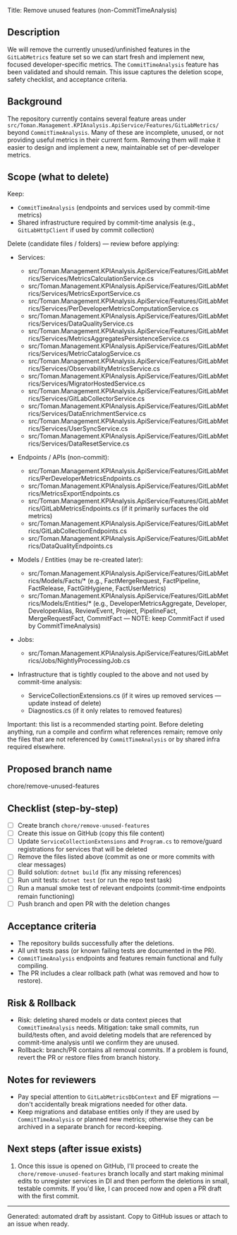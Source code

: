 Title: Remove unused features (non-CommitTimeAnalysis)

Description
-----------
We will remove the currently unused/unfinished features in the `GitLabMetrics` feature set so we can start fresh and implement new, focused developer-specific metrics. The `CommitTimeAnalysis` feature has been validated and should remain. This issue captures the deletion scope, safety checklist, and acceptance criteria.

Background
----------
The repository currently contains several feature areas under `src/Toman.Management.KPIAnalysis.ApiService/Features/GitLabMetrics/` beyond `CommitTimeAnalysis`. Many of these are incomplete, unused, or not providing useful metrics in their current form. Removing them will make it easier to design and implement a new, maintainable set of per-developer metrics.

Scope (what to delete)
----------------------
Keep:
- `CommitTimeAnalysis` (endpoints and services used by commit-time metrics)
- Shared infrastructure required by commit-time analysis (e.g., `GitLabHttpClient` if used by commit collection)

Delete (candidate files / folders) — review before applying:
- Services:
  - src/Toman.Management.KPIAnalysis.ApiService/Features/GitLabMetrics/Services/MetricsCalculationService.cs
  - src/Toman.Management.KPIAnalysis.ApiService/Features/GitLabMetrics/Services/MetricsExportService.cs
  - src/Toman.Management.KPIAnalysis.ApiService/Features/GitLabMetrics/Services/PerDeveloperMetricsComputationService.cs
  - src/Toman.Management.KPIAnalysis.ApiService/Features/GitLabMetrics/Services/DataQualityService.cs
  - src/Toman.Management.KPIAnalysis.ApiService/Features/GitLabMetrics/Services/MetricsAggregatesPersistenceService.cs
  - src/Toman.Management.KPIAnalysis.ApiService/Features/GitLabMetrics/Services/MetricCatalogService.cs
  - src/Toman.Management.KPIAnalysis.ApiService/Features/GitLabMetrics/Services/ObservabilityMetricsService.cs
  - src/Toman.Management.KPIAnalysis.ApiService/Features/GitLabMetrics/Services/MigratorHostedService.cs
  - src/Toman.Management.KPIAnalysis.ApiService/Features/GitLabMetrics/Services/GitLabCollectorService.cs
  - src/Toman.Management.KPIAnalysis.ApiService/Features/GitLabMetrics/Services/DataEnrichmentService.cs
  - src/Toman.Management.KPIAnalysis.ApiService/Features/GitLabMetrics/Services/UserSyncService.cs
  - src/Toman.Management.KPIAnalysis.ApiService/Features/GitLabMetrics/Services/DataResetService.cs

- Endpoints / APIs (non-commit):
  - src/Toman.Management.KPIAnalysis.ApiService/Features/GitLabMetrics/PerDeveloperMetricsEndpoints.cs
  - src/Toman.Management.KPIAnalysis.ApiService/Features/GitLabMetrics/MetricsExportEndpoints.cs
  - src/Toman.Management.KPIAnalysis.ApiService/Features/GitLabMetrics/GitLabMetricsEndpoints.cs (if it primarily surfaces the old metrics)
  - src/Toman.Management.KPIAnalysis.ApiService/Features/GitLabMetrics/GitLabCollectionEndpoints.cs
  - src/Toman.Management.KPIAnalysis.ApiService/Features/GitLabMetrics/DataQualityEndpoints.cs

- Models / Entities (may be re-created later):
  - src/Toman.Management.KPIAnalysis.ApiService/Features/GitLabMetrics/Models/Facts/* (e.g., FactMergeRequest, FactPipeline, FactRelease, FactGitHygiene, FactUserMetrics)
  - src/Toman.Management.KPIAnalysis.ApiService/Features/GitLabMetrics/Models/Entities/* (e.g., DeveloperMetricsAggregate, Developer, DeveloperAlias, ReviewEvent, Project, PipelineFact, MergeRequestFact, CommitFact — NOTE: keep CommitFact if used by CommitTimeAnalysis)

- Jobs:
  - src/Toman.Management.KPIAnalysis.ApiService/Features/GitLabMetrics/Jobs/NightlyProcessingJob.cs

- Infrastructure that is tightly coupled to the above and not used by commit-time analysis:
  - ServiceCollectionExtensions.cs (if it wires up removed services — update instead of delete)
  - Diagnostics.cs (if it only relates to removed features)

Important: this list is a recommended starting point. Before deleting anything, run a compile and confirm what references remain; remove only the files that are not referenced by `CommitTimeAnalysis` or by shared infra required elsewhere.

Proposed branch name
--------------------
chore/remove-unused-features

Checklist (step-by-step)
------------------------
- [ ] Create branch `chore/remove-unused-features`
- [ ] Create this issue on GitHub (copy this file content)
- [ ] Update `ServiceCollectionExtensions` and `Program.cs` to remove/guard registrations for services that will be deleted
- [ ] Remove the files listed above (commit as one or more commits with clear messages)
- [ ] Build solution: `dotnet build` (fix any missing references)
- [ ] Run unit tests: `dotnet test` (or run the repo test task)
- [ ] Run a manual smoke test of relevant endpoints (commit-time endpoints remain functioning)
- [ ] Push branch and open PR with the deletion changes

Acceptance criteria
-------------------
- The repository builds successfully after the deletions.
- All unit tests pass (or known failing tests are documented in the PR).
- `CommitTimeAnalysis` endpoints and features remain functional and fully compiling.
- The PR includes a clear rollback path (what was removed and how to restore).

Risk & Rollback
---------------
- Risk: deleting shared models or data context pieces that `CommitTimeAnalysis` needs. Mitigation: take small commits, run build/tests often, and avoid deleting models that are referenced by commit-time analysis until we confirm they are unused.
- Rollback: branch/PR contains all removal commits. If a problem is found, revert the PR or restore files from branch history.

Notes for reviewers
------------------
- Pay special attention to `GitLabMetricsDbContext` and EF migrations — don't accidentally break migrations needed for other data.
- Keep migrations and database entities only if they are used by `CommitTimeAnalysis` or planned new metrics; otherwise they can be archived in a separate branch for record-keeping.

Next steps (after issue exists)
-----------------------------
1. Once this issue is opened on GitHub, I'll proceed to create the `chore/remove-unused-features` branch locally and start making minimal edits to unregister services in DI and then perform the deletions in small, testable commits. If you'd like, I can proceed now and open a PR draft with the first commit.

----
Generated: automated draft by assistant. Copy to GitHub issues or attach to an issue when ready.
